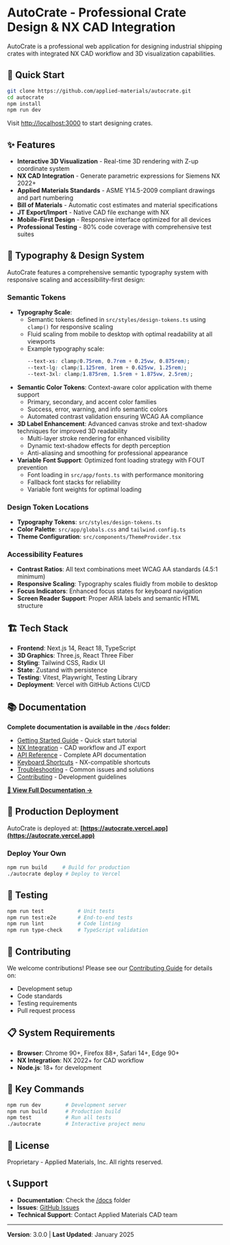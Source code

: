 # AutoCrate - Professional Crate Design & NX CAD Integration

AutoCrate is a professional web application for designing industrial shipping crates with integrated NX CAD workflow and 3D visualization capabilities.

## 🚀 Quick Start

```bash
git clone https://github.com/applied-materials/autocrate.git
cd autocrate
npm install
npm run dev
```

Visit [http://localhost:3000](http://localhost:3000) to start designing crates.

## ✨ Features

- **Interactive 3D Visualization** - Real-time 3D rendering with Z-up coordinate system
- **NX CAD Integration** - Generate parametric expressions for Siemens NX 2022+
- **Applied Materials Standards** - ASME Y14.5-2009 compliant drawings and part numbering
- **Bill of Materials** - Automatic cost estimates and material specifications
- **JT Export/Import** - Native CAD file exchange with NX
- **Mobile-First Design** - Responsive interface optimized for all devices
- **Professional Testing** - 80% code coverage with comprehensive test suites

## 🎨 Typography & Design System

AutoCrate features a comprehensive semantic typography system with responsive scaling and accessibility-first design:

### Semantic Tokens
- **Typography Scale**:
  - Semantic tokens defined in `src/styles/design-tokens.ts` using `clamp()` for responsive scaling
  - Fluid scaling from mobile to desktop with optimal readability at all viewports
  - Example typography scale:
    ```css
    --text-xs: clamp(0.75rem, 0.7rem + 0.25vw, 0.875rem);
    --text-lg: clamp(1.125rem, 1rem + 0.625vw, 1.25rem);
    --text-3xl: clamp(1.875rem, 1.5rem + 1.875vw, 2.5rem);
    ```
- **Semantic Color Tokens**: Context-aware color application with theme support
  - Primary, secondary, and accent color families
  - Success, error, warning, and info semantic colors
  - Automated contrast validation ensuring WCAG AA compliance
- **3D Label Enhancement**: Advanced canvas stroke and text-shadow techniques for improved 3D readability
  - Multi-layer stroke rendering for enhanced visibility
  - Dynamic text-shadow effects for depth perception
  - Anti-aliasing and smoothing for professional appearance
- **Variable Font Support**: Optimized font loading strategy with FOUT prevention
  - Font loading in `src/app/fonts.ts` with performance monitoring
  - Fallback font stacks for reliability
  - Variable font weights for optimal loading

### Design Token Locations
- **Typography Tokens**: `src/styles/design-tokens.ts`
- **Color Palette**: `src/app/globals.css` and `tailwind.config.ts`
- **Theme Configuration**: `src/components/ThemeProvider.tsx`

### Accessibility Features
- **Contrast Ratios**: All text combinations meet WCAG AA standards (4.5:1 minimum)
- **Responsive Scaling**: Typography scales fluidly from mobile to desktop
- **Focus Indicators**: Enhanced focus states for keyboard navigation
- **Screen Reader Support**: Proper ARIA labels and semantic HTML structure

## 🏗️ Tech Stack

- **Frontend**: Next.js 14, React 18, TypeScript
- **3D Graphics**: Three.js, React Three Fiber
- **Styling**: Tailwind CSS, Radix UI
- **State**: Zustand with persistence
- **Testing**: Vitest, Playwright, Testing Library
- **Deployment**: Vercel with GitHub Actions CI/CD

## 📚 Documentation

**Complete documentation is available in the `/docs` folder:**

- [Getting Started Guide](./docs/getting-started.md) - Quick start tutorial
- [NX Integration](./docs/nx-integration.md) - CAD workflow and JT export
- [API Reference](./docs/api-reference.md) - Complete API documentation
- [Keyboard Shortcuts](./docs/keyboard-shortcuts.md) - NX-compatible shortcuts
- [Troubleshooting](./docs/troubleshooting.md) - Common issues and solutions
- [Contributing](./docs/contributing.md) - Development guidelines

**[📖 View Full Documentation →](./docs/)**

## 🚀 Production Deployment

AutoCrate is deployed at: **[https://autocrate.vercel.app](https://autocrate.vercel.app)**

### Deploy Your Own

```bash
npm run build     # Build for production
./autocrate deploy # Deploy to Vercel
```

## 🧪 Testing

```bash
npm run test           # Unit tests
npm run test:e2e       # End-to-end tests  
npm run lint           # Code linting
npm run type-check     # TypeScript validation
```

## 🤝 Contributing

We welcome contributions! Please see our [Contributing Guide](./docs/contributing.md) for details on:

- Development setup
- Code standards
- Testing requirements
- Pull request process

## 📋 System Requirements

- **Browser**: Chrome 90+, Firefox 88+, Safari 14+, Edge 90+
- **NX Integration**: NX 2022+ for CAD workflow
- **Node.js**: 18+ for development

## 🔧 Key Commands

```bash
npm run dev        # Development server
npm run build      # Production build
npm test           # Run all tests
./autocrate        # Interactive project menu
```

## 📝 License

Proprietary - Applied Materials, Inc. All rights reserved.

## 📞 Support

- **Documentation**: Check the [/docs](./docs/) folder
- **Issues**: [GitHub Issues](https://github.com/applied-materials/autocrate/issues)
- **Technical Support**: Contact Applied Materials CAD team

---

**Version**: 3.0.0 | **Last Updated**: January 2025